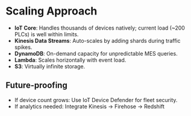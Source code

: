 # Scaling Approach

- **IoT Core**: Handles thousands of devices natively; current load (~200 PLCs) is well within limits.
- **Kinesis Data Streams**: Auto-scales by adding shards during traffic spikes.
- **DynamoDB**: On-demand capacity for unpredictable MES queries.
- **Lambda**: Scales horizontally with event load.
- **S3**: Virtually infinite storage.

## Future-proofing

- If device count grows: Use IoT Device Defender for fleet security.
- If analytics needed: Integrate Kinesis → Firehose → Redshift